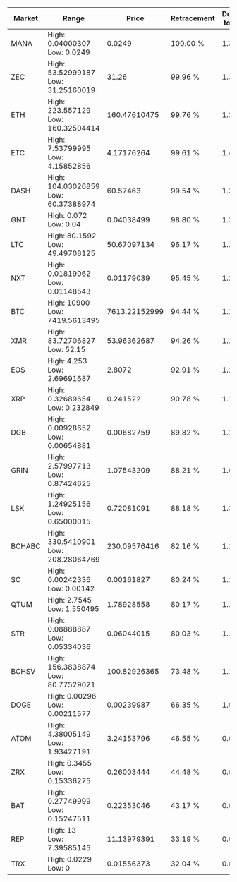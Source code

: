 | Market | Range | Price| Retracement | Doubles to 50% |
| --- | --- | --- | --- | --- |
| MANA | High: 0.04000307<br />Low: 0.0249 | 0.0249 | 100.00 % | 1.30 |
| ZEC | High: 53.52999187<br />Low: 31.25160019 | 31.26 | 99.96 % | 1.36 |
| ETH | High: 223.557129<br />Low: 160.32504414 | 160.47610475 | 99.76 % | 1.20 |
| ETC | High: 7.53799995<br />Low: 4.15852856 | 4.17176264 | 99.61 % | 1.40 |
| DASH | High: 104.03026859<br />Low: 60.37388974 | 60.57463 | 99.54 % | 1.36 |
| GNT | High: 0.072<br />Low: 0.04 | 0.04038499 | 98.80 % | 1.39 |
| LTC | High: 80.1592<br />Low: 49.49708125 | 50.67097134 | 96.17 % | 1.28 |
| NXT | High: 0.01819062<br />Low: 0.01148543 | 0.01179039 | 95.45 % | 1.26 |
| BTC | High: 10900<br />Low: 7419.5613495 | 7613.22152999 | 94.44 % | 1.20 |
| XMR | High: 83.72706827<br />Low: 52.15 | 53.96362687 | 94.26 % | 1.26 |
| EOS | High: 4.253<br />Low: 2.69691687 | 2.8072 | 92.91 % | 1.24 |
| XRP | High: 0.32689654<br />Low: 0.232849 | 0.241522 | 90.78 % | 1.16 |
| DGB | High: 0.00928652<br />Low: 0.00654881 | 0.00682759 | 89.82 % | 1.16 |
| GRIN | High: 2.57997713<br />Low: 0.87424625 | 1.07543209 | 88.21 % | 1.61 |
| LSK | High: 1.24925156<br />Low: 0.65000015 | 0.72081091 | 88.18 % | 1.32 |
| BCHABC | High: 330.5410901<br />Low: 208.28064769 | 230.09576416 | 82.16 % | 1.17 |
| SC | High: 0.00242336<br />Low: 0.00142 | 0.00161827 | 80.24 % | 1.19 |
| QTUM | High: 2.7545<br />Low: 1.550495 | 1.78928558 | 80.17 % | 1.20 |
| STR | High: 0.08888887<br />Low: 0.05334036 | 0.06044015 | 80.03 % | 1.18 |
| BCHSV | High: 156.3838874<br />Low: 80.77529021 | 100.82926365 | 73.48 % | 1.18 |
| DOGE | High: 0.00296<br />Low: 0.00211577 | 0.00239987 | 66.35 % | 1.06 |
| ATOM | High: 4.38005149<br />Low: 1.93427191 | 3.24153796 | 46.55 % | 0.00 |
| ZRX | High: 0.3455<br />Low: 0.15336275 | 0.26003444 | 44.48 % | 0.00 |
| BAT | High: 0.27749999<br />Low: 0.15247511 | 0.22353046 | 43.17 % | 0.00 |
| REP | High: 13<br />Low: 7.39585145 | 11.13979391 | 33.19 % | 0.00 |
| TRX | High: 0.0229<br />Low: 0 | 0.01556373 | 32.04 % | 0.00 |
